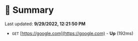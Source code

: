 # 📖 Summary
Last updated: **9/29/2022, 12:21:50 PM**

- `GET` [https://google.com](https://google.com) - **Up** (192ms)
